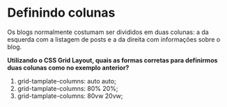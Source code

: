 # Definindo colunas 



Os blogs normalmente costumam ser divididos em duas colunas: a da esquerda com a listagem de posts e a da direita com informações sobre o blog.



**Utilizando o CSS Grid Layout, quais as formas corretas para definirmos duas colunas como no exemplo anterior?**



1. grid-tamplate-columns: auto auto; 
2. grid-tamplate-columns: 80% 20%;
3. grid-tamplate-columns: 80vw 20vw;